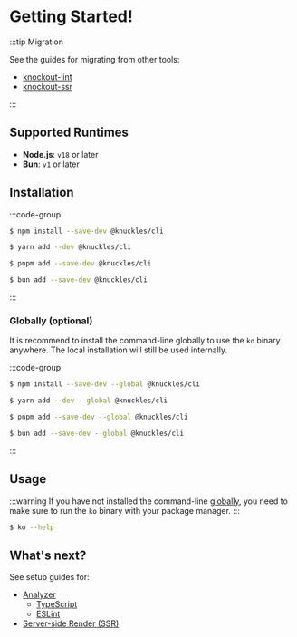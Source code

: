 # Getting Started!

:::tip Migration

See the guides for migrating from other tools:

- [knockout-lint](/guide/migration/knockout-lint)
- [knockout-ssr](/guide/migration/knockout-ssr)

:::

## Supported Runtimes

- **Node.js**: `v18` or later
- **Bun**: `v1` or later

## Installation

:::code-group

```sh [npm]
$ npm install --save-dev @knuckles/cli
```

```sh [yarn]
$ yarn add --dev @knuckles/cli
```

```sh [pnpm]
$ pnpm add --save-dev @knuckles/cli
```

```sh [bun]
$ bun add --save-dev @knuckles/cli
```

:::

### Globally (optional)

It is recommend to install the command-line globally to use the `ko` binary anywhere. The local installation will still be used internally.

:::code-group

```sh [npm]
$ npm install --save-dev --global @knuckles/cli
```

```sh [yarn]
$ yarn add --dev --global @knuckles/cli
```

```sh [pnpm]
$ pnpm add --save-dev --global @knuckles/cli
```

```sh [bun]
$ bun add --save-dev --global @knuckles/cli
```

:::

## Usage

:::warning
If you have not installed the command-line [globally](#globally-optional), you need to make sure to run the `ko` binary with your package manager.
:::

```sh
$ ko --help
```

## What's next?

See setup guides for:

- [Analyzer](/guide/analyzer/setup)
  - [TypeScript](/guide/analyzer/typescript)
  - [ESLint](/guide/analyzer/eslint)
- [Server-side Render (SSR)](/guide/analyzer/setup)

